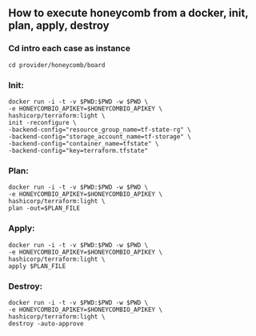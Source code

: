 ## How to execute honeycomb from a docker, init, plan, apply, destroy

### Cd intro each case as instance
```shell
cd provider/honeycomb/board
```

### Init:
```shell
docker run -i -t -v $PWD:$PWD -w $PWD \
-e HONEYCOMBIO_APIKEY=$HONEYCOMBIO_APIKEY \
hashicorp/terraform:light \
init -reconfigure \
-backend-config="resource_group_name=tf-state-rg" \
-backend-config="storage_account_name=tf-storage" \
-backend-config="container_name=tfstate" \
-backend-config="key=terraform.tfstate"
```

### Plan:
```shell
docker run -i -t -v $PWD:$PWD -w $PWD \
-e HONEYCOMBIO_APIKEY=$HONEYCOMBIO_APIKEY \
hashicorp/terraform:light \
plan -out=$PLAN_FILE
```

### Apply:
```shell
docker run -i -t -v $PWD:$PWD -w $PWD \
-e HONEYCOMBIO_APIKEY=$HONEYCOMBIO_APIKEY \
hashicorp/terraform:light \
apply $PLAN_FILE
```

### Destroy:
```shell
docker run -i -t -v $PWD:$PWD -w $PWD \
-e HONEYCOMBIO_APIKEY=$HONEYCOMBIO_APIKEY \
hashicorp/terraform:light \
destroy -auto-approve
```